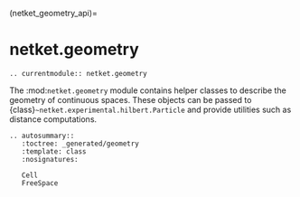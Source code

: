 (netket_geometry_api)=
# netket.geometry

```{eval-rst}
.. currentmodule:: netket.geometry
```

The :mod:`netket.geometry` module contains helper classes to describe the geometry of continuous spaces.
These objects can be passed to {class}`~netket.experimental.hilbert.Particle` and provide utilities such as distance computations.

```{eval-rst}
.. autosummary::
   :toctree: _generated/geometry
   :template: class
   :nosignatures:

   Cell
   FreeSpace
```
